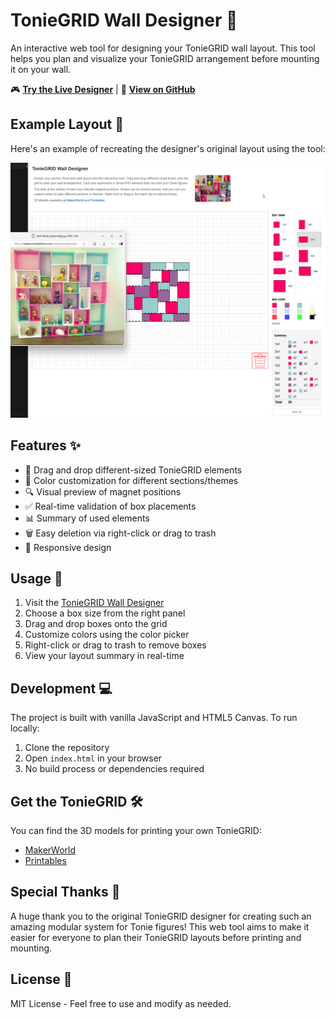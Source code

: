 # TonieGRID Wall Designer 🎨

An interactive web tool for designing your TonieGRID wall layout. This tool helps you plan and visualize your TonieGRID arrangement before mounting it on your wall.

🎮 **[Try the Live Designer](https://bashninja.github.io/toniegriddesigner/)** | 🔧 **[View on GitHub](https://github.com/bashNinja/toniegriddesigner)**

## Example Layout 📐

Here's an example of recreating the designer's original layout using the tool:

![Example Layout Recreation](example_layout.png)

## Features ✨

- 🎯 Drag and drop different-sized TonieGRID elements
- 🎨 Color customization for different sections/themes
- 🔍 Visual preview of magnet positions
- ✅ Real-time validation of box placements
- 📊 Summary of used elements
- 🗑️ Easy deletion via right-click or drag to trash
- 📱 Responsive design

## Usage 🚀

1. Visit the [TonieGRID Wall Designer](https://bashninja.github.io/toniegriddesigner/)
2. Choose a box size from the right panel
3. Drag and drop boxes onto the grid
4. Customize colors using the color picker
5. Right-click or drag to trash to remove boxes
6. View your layout summary in real-time

## Development 💻

The project is built with vanilla JavaScript and HTML5 Canvas. To run locally:

1. Clone the repository
2. Open `index.html` in your browser
3. No build process or dependencies required

## Get the TonieGRID 🛠️

You can find the 3D models for printing your own TonieGRID:
- [MakerWorld](https://makerworld.com/en/models/668415)
- [Printables](https://www.printables.com/model/935455-toniegrid-modular-shelf-for-tonie-figures-modulare)

## Special Thanks 🙏

A huge thank you to the original TonieGRID designer for creating such an amazing modular system for Tonie figures! This web tool aims to make it easier for everyone to plan their TonieGRID layouts before printing and mounting.

## License 📄

MIT License - Feel free to use and modify as needed. 